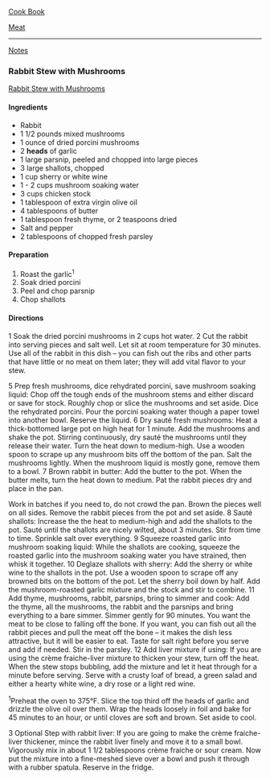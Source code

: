 [Cook Book](https://github.com/vmsmith/CookBook/blob/master/README.md)  

[Meat](https://github.com/vmsmith/CookBook/blob/master/meat.md)  

-----  

[Notes](https://github.com/vmsmith/CookBook/blob/master/notes.md)  

### Rabbit Stew with Mushrooms 

[Rabbit Stew with Mushrooms](https://www.simplyrecipes.com/recipes/rabbit_stew_with_mushrooms/)  


#### Ingredients  

* Rabbit
* 1 1/2 pounds mixed mushrooms
* 1 ounce of dried porcini mushrooms
* 2 **heads** of garlic
* 1 large parsnip, peeled and chopped into large pieces
* 3 large shallots, chopped
* 1 cup sherry or white wine
* 1 - 2 cups mushroom soaking water
* 3 cups chicken stock
* 1 tablespoon of extra virgin olive oil
* 4 tablespoons of butter
* 1 tablespoon fresh thyme, or 2 teaspoons dried
* Salt and pepper  
* 2 tablespoons of chopped fresh parsley


#### Preparation  

1. Roast the garlic<sup>1</sup>
2. Soak dried porcini  
3. Peel and chop parsnip  
4. Chop shallots  


#### Directions  

1 Soak the dried porcini mushrooms in 2 cups hot water.
2 Cut the rabbit into serving pieces and salt well. Let sit at room temperature for 30 minutes. Use all of the rabbit in this dish – you can fish out the ribs and other parts that have little or no meat on them later; they will add vital flavor to your stew.

5 Prep fresh mushrooms, dice rehydrated porcini, save mushroom soaking liquid: Chop off the tough ends of the mushroom stems and either discard or save for stock. Roughly chop or slice the mushrooms and set aside. Dice the rehydrated porcini. Pour the porcini soaking water though a paper towel into another bowl. Reserve the liquid.
6 Dry sauté fresh mushrooms: Heat a thick-bottomed large pot on high heat for 1 minute. Add the mushrooms and shake the pot. Stirring continuously, dry sauté the mushrooms until they release their water.
Turn the heat down to medium-high. Use a wooden spoon to scrape up any mushroom bits off the bottom of the pan. Salt the mushrooms lightly. When the mushroom liquid is mostly gone, remove them to a bowl.
7 Brown rabbit in butter: Add the butter to the pot. When the butter melts, turn the heat down to medium. Pat the rabbit pieces dry and place in the pan.

Work in batches if you need to, do not crowd the pan. Brown the pieces well on all sides. Remove the rabbit pieces from the pot and set aside.
8 Sauté shallots: Increase the the heat to medium-high and add the shallots to the pot. Sauté until the shallots are nicely wilted, about 3 minutes. Stir from time to time. Sprinkle salt over everything.
9 Squeeze roasted garlic into mushroom soaking liquid: While the shallots are cooking, squeeze the roasted garlic into the mushroom soaking water you have strained, then whisk it together.
10 Deglaze shallots with sherry: Add the sherry or white wine to the shallots in the pot. Use a wooden spoon to scrape off any browned bits on the bottom of the pot. Let the sherry boil down by half. Add the mushroom-roasted garlic mixture and the stock and stir to combine.
11 Add thyme, mushrooms, rabbit, parsnips, bring to simmer and cook: Add the thyme, all the mushrooms, the rabbit and the parsnips and bring everything to a bare simmer.
Simmer gently for 90 minutes. You want the meat to be close to falling off the bone. If you want, you can fish out all the rabbit pieces and pull the meat off the bone – it makes the dish less attractive, but it will be easier to eat. Taste for salt right before you serve and add if needed. Stir in the parsley.
12 Add liver mixture if using: If you are using the crème fraiche-liver mixture to thicken your stew, turn off the heat. When the stew stops bubbling, add the mixture and let it heat through for a minute before serving.
Serve with a crusty loaf of bread, a green salad and either a hearty white wine, a dry rose or a light red wine.

<sup>1</sup>Preheat the oven to 375°F. Slice the top third off the heads of garlic and drizzle the olive oil over them. Wrap the heads loosely in foil and bake for 45 minutes to an hour, or until cloves are soft and brown. Set aside to cool.

3 Optional Step with rabbit liver: If you are going to make the crème fraiche-liver thickener, mince the rabbit liver finely and move it to a small bowl. Vigorously mix in about 1 1/2 tablespoons crème fraiche or sour cream. Now put the mixture into a fine-meshed sieve over a bowl and push it through with a rubber spatula. Reserve in the fridge.

